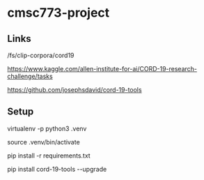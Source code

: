 # cmsc773-project

## Links

/fs/clip-corpora/cord19

https://www.kaggle.com/allen-institute-for-ai/CORD-19-research-challenge/tasks

https://github.com/josephsdavid/cord-19-tools


## Setup

virtualenv -p python3 .venv

source .venv/bin/activate

pip install -r requirements.txt

pip install cord-19-tools --upgrade
